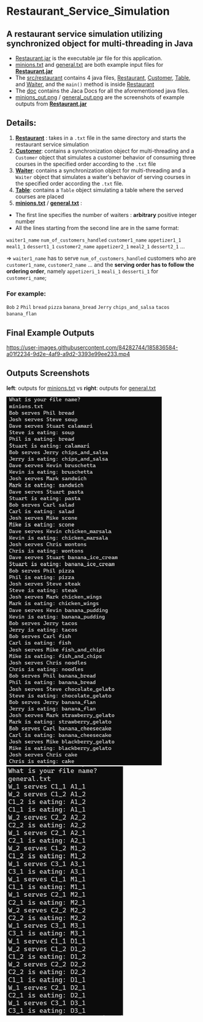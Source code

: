 # Restaurant_Service_Simulation

## A restaurant service simulation utilizing synchronized object for multi-threading in Java
* [Restaurant.jar](Restaurant.jar) is the executable jar file for this application.
* [minions.txt](minions.txt) and [general.txt](general.txt) are both example input files for **[Restaurant.jar](Restaurant.jar)**
* The [src/restaurant](src/restaurant) contains 4 java files, [Restaurant](src/restaurant/Restaurant.java), [Customer](src/restaurant/Customer.java), 
 [Table](src/restaurant/Table.java), and [Waiter](src/restaurant/Waiter.java), and the `main()` method is inside [Restaurant](src/restaurant/Restaurant.java)
* The [doc](doc) contains the Jaca Docs for all the aforementioned java files.
* [minions_out.png](minions_out.png) / [general_out.png](general_out.png) are the screenshots of example outputs from **[Restaurant.jar](Restaurant.jar)**


## Details:
1. **[Restaurant](src/restaurant/Restaurant.java)** : takes in a `.txt` file in the same directory and starts the restaurant service simulation
2. **[Customer](src/restaurant/Customer.java)**: contains a synchronization object for multi-threading and a `Customer` object that simulates a customer behavior of consuming three courses in the specified order according to the  `.txt` file
3. **[Waiter](src/restaurant/Waiter.java)**: contains a synchronization object for multi-threading and a `Waiter` object that simulates a waiter's behavior of serving courses in the specified order according the  `.txt` file.
4. **[Table](src/restaurant/Table.java)**: contains a `Table` object simulating a table where the served courses are placed
5. **[minions.txt](minions.txt)** / **[general.txt](general.txt)** : 

* The first line specifies the number of waiters :  **arbitrary** positive integer number
* All the lines starting from the second line are in the same format:


`waiter1_name`  `num_of_customers_handled` `customer1_name` `appetizer1_1` `meal1_1` `dessert1_1` `customer2_name` `appetizer2_1` `meal2_1` `dessert2_1` ...

=> `waiter1_name` has  to serve `num_of_customers_handled` customers who are `customer1_name`, `customer2_name` ...  and the **serving order has to follow the ordering order**, namely `appetizeri_1` `meali_1` `desserti_1` for `customeri_name`;  

### For example:


`Bob` `2` `Phil` `bread` `pizza` `banana_bread` `Jerry` `chips_and_salsa` `tacos` `banana_flan` 

## Final Example Outputs 



https://user-images.githubusercontent.com/84282744/185836584-a01f2234-9d2e-4af9-a9d2-3393e99ee233.mp4


Outputs Screenshots
---
**left**: outputs for [minions.txt]([minions.txt) vs **right**: outputs for [general.txt](general.txt)
<p float="left">
    <img src="minions_out.png">
    <img src="general_out.png">
</p>
